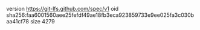 version https://git-lfs.github.com/spec/v1
oid sha256:faa6001560aee25fefdf49ae18fb3eca923859733e9ee025fa3c030baa41cf78
size 4279
